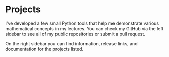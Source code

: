 # Projects

I've developed a few small Python tools that help me demonstrate various mathematical concepts in my lectures.
You can check my GitHub via the left sidebar to see all of my public repositories or submit a pull request.

On the right sidebar you can find information, release links, and documentation for the projects listed.
